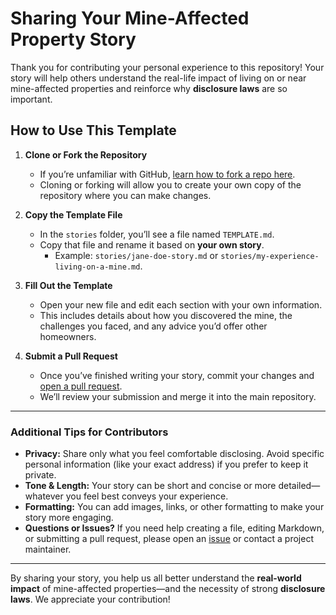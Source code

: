 # Sharing Your Mine-Affected Property Story

Thank you for contributing your personal experience to this repository! Your story will help others understand the real-life impact of living on or near mine-affected properties and reinforce why **disclosure laws** are so important.

## How to Use This Template

1. **Clone or Fork the Repository**  
   - If you’re unfamiliar with GitHub, [learn how to fork a repo here](https://docs.github.com/en/get-started/quickstart/fork-a-repo).  
   - Cloning or forking will allow you to create your own copy of the repository where you can make changes.

2. **Copy the Template File**  
   - In the `stories` folder, you’ll see a file named `TEMPLATE.md`.  
   - Copy that file and rename it based on **your own story**.  
     - Example: `stories/jane-doe-story.md` or `stories/my-experience-living-on-a-mine.md`.

3. **Fill Out the Template**  
   - Open your new file and edit each section with your own information.  
   - This includes details about how you discovered the mine, the challenges you faced, and any advice you’d offer other homeowners.

4. **Submit a Pull Request**  
   - Once you’ve finished writing your story, commit your changes and [open a pull request](https://github.com/t0fum4n/mine-affected-properties/pulls).  
   - We’ll review your submission and merge it into the main repository.

---

### Additional Tips for Contributors

- **Privacy:** Share only what you feel comfortable disclosing. Avoid specific personal information (like your exact address) if you prefer to keep it private.  
- **Tone & Length:** Your story can be short and concise or more detailed—whatever you feel best conveys your experience.  
- **Formatting:** You can add images, links, or other formatting to make your story more engaging.  
- **Questions or Issues?** If you need help creating a file, editing Markdown, or submitting a pull request, please open an [issue](https://github.com/t0fum4n/mine-affected-properties/issues) or contact a project maintainer.

---

By sharing your story, you help us all better understand the **real-world impact** of mine-affected properties—and the necessity of strong **disclosure laws**. We appreciate your contribution!
